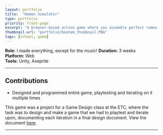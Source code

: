 ```yaml
---
layout: portfolio
title:  "Ramen Simulator"
type: portfolio
priority: front-page
excerpt: "A browser-based action game where you assemble perfect ramen bowls."
thumbnail-url: "portfolio/beatem_thumbnail.PNG"
tags: [school, game]
---
```


**Role:** I made everything, except for the music!
**Duration:** 3 weeks    
**Platform:** Web    
**Tools:** Unity, Aseprite   

<hr />

## Contributions
* Designed and programmed entire game, playtesting and iterating on it multiple times

This game was a project for a Game Design class at the ETC, where the task was to design and make a game that we had to playtest and iterate upon, documenting each iteration in a final design document. View the document [here](https://docs.google.com/document/d/1_Xm_zBV3S8PAwcNZOcbEk6QHAK-slVwGpNvr4ymxcWI/edit?usp=sharing).

<hr />
